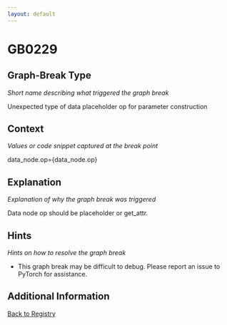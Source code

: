 ```yaml
---
layout: default
---
```

# GB0229

## Graph-Break Type
*Short name describing what triggered the graph break*

Unexpected type of data placeholder op for parameter construction

## Context
*Values or code snippet captured at the break point*

data_node.op={data_node.op}

## Explanation
*Explanation of why the graph break was triggered*

Data node op should be placeholder or get_attr.

## Hints
*Hints on how to resolve the graph break*

- This graph break may be difficult to debug. Please report an issue to PyTorch for assistance.


## Additional Information

<!-- ADDITIONAL INFORMATION START - Add custom information below this line -->

<!-- ADDITIONAL INFORMATION END -->

[Back to Registry](../index.html)
